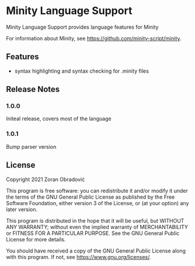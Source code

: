 # Minity Language Support

Minity Language Support provides language features for Minity

For information about Minity, see https://github.com/minity-script/minity.

## Features

* syntax highlighting and syntax checking for .minity files


## Release Notes

### 1.0.0

Initeal release, covers most of the language

### 1.0.1

Bump parser version


## License

Copyright 2021 Zoran Obradović

This program is free software: you can redistribute it and/or modify
it under the terms of the GNU General Public License as published by
the Free Software Foundation, either version 3 of the License, or
(at your option) any later version.

This program is distributed in the hope that it will be useful,
but WITHOUT ANY WARRANTY; without even the implied warranty of
MERCHANTABILITY or FITNESS FOR A PARTICULAR PURPOSE.  See the
GNU General Public License for more details.

You should have received a copy of the GNU General Public License
along with this program.  If not, see <https://www.gnu.org/licenses/>.